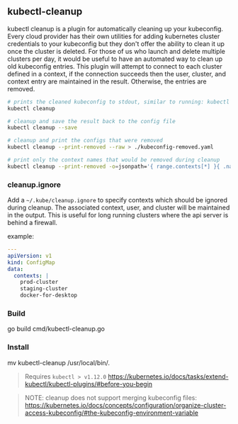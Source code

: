## kubectl-cleanup ##

kubectl cleanup is a plugin for automatically cleaning up your kubeconfig.  Every cloud provider has their own utilities for adding kubernetes cluster credentials to your kubeconfig but they don't offer the ability to clean it up once the cluster is deleted.
For those of us who launch and delete multiple clusters per day, it would be useful to have an automated way to clean up old kubeconfig entries. This plugin will attempt to connect to each cluster defined in a context, if the connection succeeds then the user, cluster, and context entry are maintained in the result. Otherwise, the entries are removed.

```bash
# prints the cleaned kubeconfig to stdout, similar to running: kubectl config view
kubectl cleanup

# cleanup and save the result back to the config file
kubectl cleanup --save

# cleanup and print the configs that were removed
kubectl cleanup --print-removed --raw > ./kubeconfig-removed.yaml

# print only the context names that would be removed during cleanup
kubectl cleanup --print-removed -o=jsonpath='{ range.contexts[*] }{ .name }{"\n"}'
```


### cleanup.ignore ###

Add a `~/.kube/cleanup.ignore` to specify contexts which should be ignored during cleanup. The associated context, user, and cluster
will be maintained in the output. This is useful for long running clusters where the api server is behind a firewall.

example:

```yaml
---
apiVersion: v1
kind: ConfigMap
data:
  contexts: |
    prod-cluster
    staging-cluster
    docker-for-desktop
```


### Build ###

go build cmd/kubectl-cleanup.go

### Install ###

mv kubectl-cleanup /usr/local/bin/.

> Requires `kubectl > v1.12.0`
https://kubernetes.io/docs/tasks/extend-kubectl/kubectl-plugins/#before-you-begin

> NOTE: cleanup does not support merging kubeconfig files: https://kubernetes.io/docs/concepts/configuration/organize-cluster-access-kubeconfig/#the-kubeconfig-environment-variable
